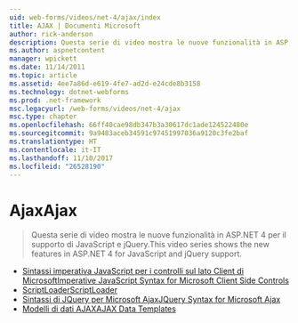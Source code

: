 ```yaml
---
uid: web-forms/videos/net-4/ajax/index
title: AJAX | Documenti Microsoft
author: rick-anderson
description: Questa serie di video mostra le nuove funzionalità in ASP.NET 4 per il supporto di JavaScript e jQuery.
ms.author: aspnetcontent
manager: wpickett
ms.date: 11/14/2011
ms.topic: article
ms.assetid: 4ee7a86d-e619-4fe7-ad2d-e24cde8b3158
ms.technology: dotnet-webforms
ms.prod: .net-framework
msc.legacyurl: /web-forms/videos/net-4/ajax
msc.type: chapter
ms.openlocfilehash: 66ff40cae98db347b3a30617dc1ade124522480e
ms.sourcegitcommit: 9a9483aceb34591c97451997036a9120c3fe2baf
ms.translationtype: HT
ms.contentlocale: it-IT
ms.lasthandoff: 11/10/2017
ms.locfileid: "26528190"
---
```

<a name="ajax"></a><span data-ttu-id="cb2ad-103">Ajax</span><span class="sxs-lookup"><span data-stu-id="cb2ad-103">Ajax</span></span>
====================
> <span data-ttu-id="cb2ad-104">Questa serie di video mostra le nuove funzionalità in ASP.NET 4 per il supporto di JavaScript e jQuery.</span><span class="sxs-lookup"><span data-stu-id="cb2ad-104">This video series shows the new features in ASP.NET 4 for JavaScript and jQuery support.</span></span>


- [<span data-ttu-id="cb2ad-105">Sintassi imperativa JavaScript per i controlli sul lato Client di Microsoft</span><span class="sxs-lookup"><span data-stu-id="cb2ad-105">Imperative JavaScript Syntax for Microsoft Client Side Controls</span></span>](aspnet-4-quick-hit-imperative-javascript-syntax-for-microsoft-client-side-controls.md)
- [<span data-ttu-id="cb2ad-106">ScriptLoader</span><span class="sxs-lookup"><span data-stu-id="cb2ad-106">ScriptLoader</span></span>](aspnet-4-quick-hit-the-scriptloader.md)
- [<span data-ttu-id="cb2ad-107">Sintassi di JQuery per Microsoft Ajax</span><span class="sxs-lookup"><span data-stu-id="cb2ad-107">JQuery Syntax for Microsoft Ajax</span></span>](aspnet-4-quick-hit-jquery-syntax-for-microsoft-ajax.md)
- [<span data-ttu-id="cb2ad-108">Modelli di dati AJAX</span><span class="sxs-lookup"><span data-stu-id="cb2ad-108">AJAX Data Templates</span></span>](aspnet-4-quick-hit-ajax-data-templates.md)
